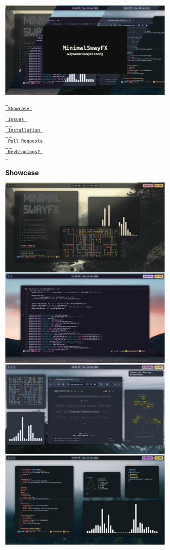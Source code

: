 ![image header](https://github.com/MubinMuhammad/MinimalSwayFX/blob/develop/assets/header.png?raw=true)

[<kbd> <br> Showcase <br> </kbd>][Showcase]
[<kbd> <br> Issues <br> </kbd>][Issues]
[<kbd> <br> Installation <br> </kbd>][Installation]
[<kbd> <br> Pull Requests <br> </kbd>][Pull Requests]
[<kbd> <br> Keybindings? <br> </kbd>][Keybindings]

[Showcase]: https://github.com/MubinMuhammad/MinimalSwayFX/#Showcase
[Issues]: https://github.com/MubinMuhammad/MinimalSwayFX/issues
[Installation]: https://github.com/MubinMuhammad/MinimalSwayFX/wiki/#Installation
[Pull Requests]: https://github.com/MubinMuhammad/MinimalSwayFX/pulls
[Keybindings]: https://github.com/MubinMuhammad/MinimalSwayFX/#Keybindings

## Showcase
![image showcase 1](https://github.com/MubinMuhammad/MinimalSwayFX/blob/develop/assets/1.png?raw=true)
![image showcase 2](https://github.com/MubinMuhammad/MinimalSwayFX/blob/develop/assets/2.png?raw=true)
![image showcase 3](https://github.com/MubinMuhammad/MinimalSwayFX/blob/develop/assets/3.png?raw=true)
![image showcase 4](https://github.com/MubinMuhammad/MinimalSwayFX/blob/develop/assets/4.png?raw=true)
